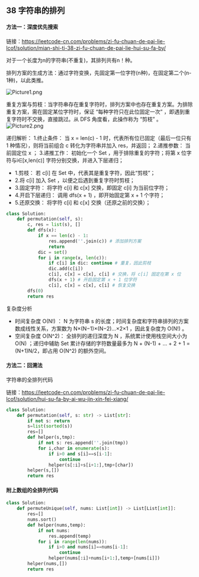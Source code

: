 ## 38 字符串的排列

#### 方法一：深度优先搜索

链接：https://leetcode-cn.com/problems/zi-fu-chuan-de-pai-lie-lcof/solution/mian-shi-ti-38-zi-fu-chuan-de-pai-lie-hui-su-fa-by/

对于一个长度为n的字符串(不重复)，其排列共有n！种。

排列方案的生成方法：通过字符变换，先固定第一位字符(n种)，在固定第二个(n-1种)，以此类推。

![Picture1.png](https://pic.leetcode-cn.com/dc4659dbda6d54f50a8c897647fb7c52e2b8200e741c4d6e25306dfe51f93bb6-Picture1.png)

重复方案与剪枝：当字符串存在重复字符时，排列方案中也存在重复方案。为排除重复方案，需在固定某位字符时，保证 “每种字符只在此位固定一次” ，即遇到重复字符时不交换，直接跳过。从 DFS 角度看，此操作称为 “剪枝” 。
![Picture2.png](https://pic.leetcode-cn.com/edbbe4db611791ca63e582e8b0c754261e8d7464edace38420ce3087eb96d9a5-Picture2.png)

递归解析：
1.终止条件： 当 x = len(c) - 1 时，代表所有位已固定（最后一位只有 1 种情况），则将当前组合 c 转化为字符串并加入 res，并返回；
2.递推参数： 当前固定位 x ；
3.递推工作： 初始化一个 Set ，用于排除重复的字符；将第 x 位字符与i∈[x,len(c)] 字符分别交换，并进入下层递归；

- 1.剪枝： 若 c[i] 在 Set 中，代表其是重复字符，因此“剪枝”；
- 2.将 c[i] 加入 Set ，以便之后遇到重复字符时剪枝；
- 3.固定字符： 将字符 c[i] 和 c[x] 交换，即固定 c[i] 为当前位字符；
- 4.开启下层递归： 调用 dfs(x + 1) ，即开始固定第 x + 1 个字符；
- 5.还原交换： 将字符 c[i] 和 c[x] 交换（还原之前的交换）；



```python
class Solution:
    def permutation(self, s):
        c, res = list(s), []
        def dfs(x):
            if x == len(c) - 1:
                res.append(''.join(c)) # 添加排列方案
                return
            dic = set()
            for i in range(x, len(c)):
                if c[i] in dic: continue # 重复，因此剪枝
                dic.add(c[i])
                c[i], c[x] = c[x], c[i] # 交换，将 c[i] 固定在第 x 位
                dfs(x + 1) # 开启固定第 x + 1 位字符
                c[i], c[x] = c[x], c[i] # 恢复交换
        dfs(0)
        return res
```

复杂度分析

- 时间复杂度 O(N!) ： N 为字符串 s 的长度；时间复杂度和字符串排列的方案数成线性关系，方案数为 N×(N−1)×(N−2)…×2×1 ，因此复杂度为 O(N!) 。
- 空间复杂度 O(N^2)： 全排列的递归深度为 N ，系统累计使用栈空间大小为 O(N) ；递归中辅助 Set 累计存储的字符数量最多为 N + (N-1) + ... + 2 + 1 = (N+1)N/2，即占用 O(N^2) 的额外空间。



#### 方法二：回溯法

字符串的全排列代码

链接：https://leetcode-cn.com/problems/zi-fu-chuan-de-pai-lie-lcof/solution/hui-su-fa-by-ai-wu-jin-xin-fei-xiang/

```python
class Solution:
    def permutation(self, s: str) -> List[str]:
        if not s: return 
        s=list(sorted(s))
        res=[]
        def helper(s,tmp):
            if not s: res.append(''.join(tmp))
            for i,char in enumerate(s):
                if i>0 and s[i]==s[i-1]:
                    continue
                helper(s[:i]+s[i+1:],tmp+[char])
        helper(s,[])
        return res
```



#### 附上数组的全排列代码

```python
class Solution:
    def permuteUnique(self, nums: List[int]) -> List[List[int]]:
        res=[]
        nums.sort()
        def helper(nums,temp):
            if not nums:
                res.append(temp)
            for i in range(len(nums)):
                if i>0 and nums[i]==nums[i-1]:
                    continue
                helper(nums[:i]+nums[i+1:],temp+[nums[i]])
        helper(nums,[])
        return res
```



